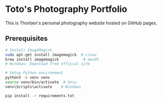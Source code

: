 # Toto's Photography Portfolio

This is Thorben's personal photography website hosted on GitHub pages. 

## Prerequisites

```bash
# Install ImageMagick
sudo apt-get install imagemagick  # Linux
brew install imagemagick           # macOS
# Windows: Download from official site

# Setup Python environment
python3 -m venv venv
source venv/bin/activate  # Unix
venv\Scripts\activate    # Windows

pip install -r requirements.txt